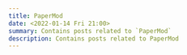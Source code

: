 ```yaml
---
title: PaperMod
date: <2022-01-14 Fri 21:00>
summary: Contains posts related to `PaperMod`
description: Contains posts related to PaperMod
---
```

